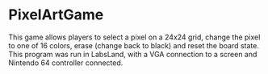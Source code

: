 # PixelArtGame
This game allows players to select a pixel on a 24x24 grid, change the pixel to one of 16 colors, erase (change back to black) and reset the board state. This program was run in LabsLand, with a VGA connection to a screen and Nintendo 64 controller connected.
